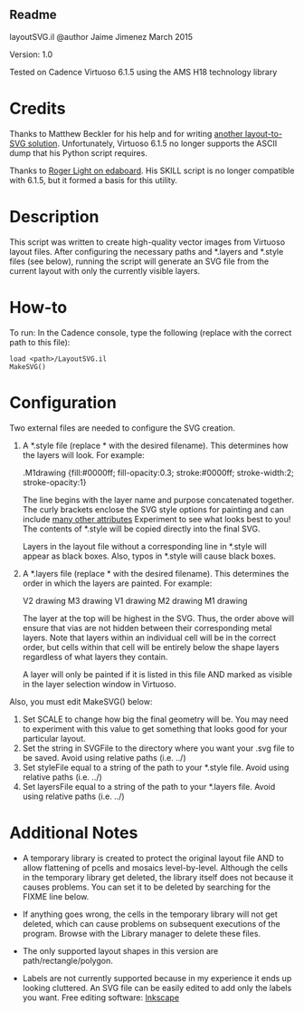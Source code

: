 ## Readme

layoutSVG.il 
@author Jaime Jimenez
March 2015

Version: 1.0

Tested on Cadence Virtuoso 6.1.5 using the AMS H18 technology library

# Credits

Thanks to Matthew Beckler for his help and for writing [another layout-to-SVG solution](http://www.mbeckler.org/cadence_plot/).
Unfortunately, Virtuoso 6.1.5 no longer supports the ASCII dump that his Python script requires. 

Thanks to [Roger Light on edaboard](http://www.edaboard.co.uk/layout-to-svg-t176680.html). 
His SKILL script is no longer compatible with 6.1.5, but it formed a basis for this utility.

# Description

This script was written to create high-quality vector images from Virtuoso layout files. After configuring the necessary paths and *.layers and *.style files (see below), running the script will generate an SVG file from the current layout with only the currently visible layers.

# How-to

To run:
In the Cadence console, type the following (replace <path> with the correct path to this file): 
```	
load <path>/LayoutSVG.il   
MakeSVG()
```

# Configuration

Two external files are needed to configure the SVG creation.
1. 	A *.style file (replace * with the desired filename). This determines how the layers will look.
	For example:

	.M1drawing 	{fill:#0000ff; fill-opacity:0.3; stroke:#0000ff; stroke-width:2; stroke-opacity:1}

	The line begins with the layer name and purpose concatenated together. The curly brackets enclose the SVG style options for painting and can include [many other attributes](http://www.w3.org/TR/SVG/painting.html)
	Experiment to see what looks best to you!
	The contents of *.style will be copied directly into the final SVG.

	Layers in the layout file without a corresponding line in *.style will appear as black boxes.
	Also, typos in *.style will cause black boxes.

2. 	A *.layers file (replace * with the desired filename). This determines the order in which the layers are painted.
	For example:

	V2 drawing
	M3 drawing
	V1 drawing
	M2 drawing
	M1 drawing

	The layer at the top will be highest in the SVG. Thus, the order above will ensure that vias are not hidden between their corresponding metal layers. Note that layers within an individual cell will be in the correct order, but cells within that cell will be entirely below the shape layers regardless of what layers they contain. 

	A layer will only be painted if it is listed in this file AND marked as visible in the layer selection window in Virtuoso.

Also, you must edit MakeSVG() below:
1. 	Set SCALE to change how big the final geometry will be. You may need to experiment with this value to get something that looks good for your particular layout.
2. 	Set the string in SVGFile to the directory where you want your .svg file to be saved. Avoid using relative paths (i.e. ../)
3. 	Set styleFile equal to a string of the path to your *.style file. Avoid using relative paths (i.e. ../)
4. 	Set layersFile equal to a string of the path to your *.layers file. Avoid using relative paths (i.e. ../)

# Additional Notes

*	A temporary library is created to protect the original layout file AND to allow flattening of pcells and mosaics level-by-level. Although the cells in the temporary library get deleted, the library itself does not because it causes problems. You can set it to be deleted by searching for the FIXME line below.

*	If anything goes wrong, the cells in the temporary library will not get deleted, which can cause problems on subsequent executions of the program. Browse with the Library manager to delete these files.

* 	The only supported layout shapes in this version are path/rectangle/polygon.

* 	Labels are not currently supported because in my experience it ends up looking cluttered. An SVG file can be easily edited to add only the labels you want.
	Free editing software: [Inkscape](https://inkscape.org/en/) 